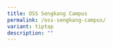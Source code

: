 ```yaml
---
title: OSS Sengkang Campus
permalink: /oss-sengkang-campus/
variant: tiptap
description: ""
---
```

